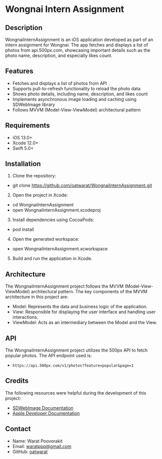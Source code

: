 # Wongnai Intern Assignment

## Description
WongnaiInternAssignment is an iOS application developed as part of an intern assignment for Wongnai. The app fetches and displays a list of photos from api.500px.com, showcasing important details such as the photo name, description, and especially likes count.

## Features
- Fetches and displays a list of photos from API
- Supports pull-to-refresh functionality to reload the photo data
- Shows photo details, including name, description, and likes count
- Implements asynchronous image loading and caching using SDWebImage library
- Follows MVVM (Model-View-ViewModel) architectural pattern

## Requirements
- iOS 13.0+
- Xcode 12.0+
- Swift 5.0+

## Installation
1. Clone the repository:
- git clone https://github.com/oatwarat/WongnaiInternAssignment.git
2. Open the project in Xcode:
- cd WongnaiInternAssignment
- open WongnaiInternAssignment.xcodeproj
3. Install dependencies using CocoaPods:
- pod install
4. Open the generated workspace:
- open WongnaiInternAssignment.xcworkspace
5. Build and run the application in Xcode.


## Architecture
The WongnaiInternAssignment project follows the MVVM (Model-View-ViewModel) architectural pattern. The key components of the MVVM architecture in this project are:

- Model: Represents the data and business logic of the application.
- View: Responsible for displaying the user interface and handling user interactions.
- ViewModel: Acts as an intermediary between the Model and the View.

## API
The WongnaiInternAssignment project utilizes the 500px API to fetch popular photos. The API endpoint used is:
- `https://api.500px.com/v1/photos?feature=popular&page=1`


## Credits
The following resources were helpful during the development of this project:
- [SDWebImage Documentation](https://sdwebimage.github.io/)
- [Apple Developer Documentation](https://developer.apple.com/documentation/)

## Contact
- Name: Warat Poovorakit
- Email: waratppp@gmail.com
- GitHub: [oatwarat](https://github.com/oatwarat)

